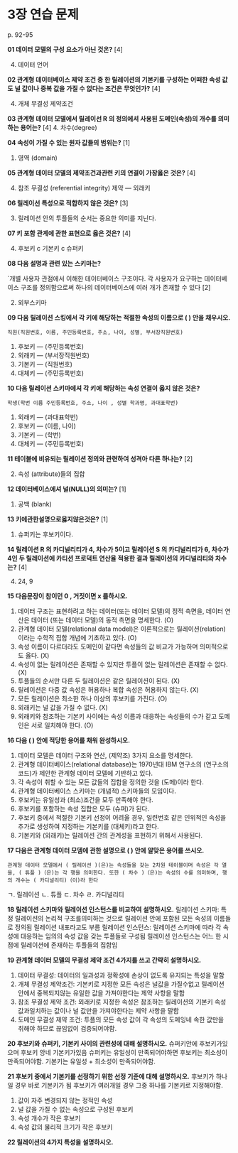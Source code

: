 # 3장 연습 문제

p. 92-95

**01 데이터 모델의 구성 요소가 아닌 것온?**       [4]

4. 데이터 언어

**02 관계형 데이터베이스 제약 조건 중 한 릴레이션의 기본키를 구성하는 어떠한 속성 값도 널 값이나 중복 값을 가질 수 없다는 조건은 무엇인가?**    [4]

4. 개체 무결성 제약조건

**03 관계형 데이터 모델에서 릴레이선 R 의 정의에셔 사용된 도메인(속성)의 개수를 의미하는 용어는?**
        [4]
4. 차수(degree)

**04 속성이 가질 수 있는 원자 값들의 범위는?** [1]

1. 영역 (domain)

**05 관계형 데이터 모델의 제약조건과관련 키의 연결이 가장옳은 것은?** [4]

4. 참조 무결성 (referential integrity) 제약 — 외래키

**06 릴레이선 특성으로 적합하지 않은 것은?** [3]

3. 릴레이션 안의 투플들의 순서는 중요한 의미를 지닌다.

**07 키 포함 관계에 관한 표현으로 옳은 것은?**  [4]

4. 후보키 c 기본키 c 슈퍼키

**08 다음 설명과 관련 있는 스키마는?**

`개별 사용자 관점에서 이해한 데이터베이스 구조이다. 각 사용자가 요구하는 데이터베이스 구조를 정의함으로써 하나의 데이터베이스에 여러 개가 존재할 수 있다  [2]

2. 외부스키마

**09 다음 릴레이션 스킹에서 각 키에 해당하는 적절한 속성의 이름으로 ( ) 안을 채우시오.**

`직원(직원번호, 이름, 주민등록번호, 주소, 나이, 성별, 부서장직원번호)`

1. 후보키 — (주민등록번호)
2. 외래키 — (부서장직원번호)
3. 기본키 — (직원번호)
4. 대체키 — (주민등록번호)

**10 다음 릴레이션 스키마에셔 각 키에 해당하는 속성 연결이 옳지 않은 것은?**

`학생(학번 이름 주민등록번호, 주소, 나이 , 성별 학과명, 과대표학번)`

1. 외래키 — (과대표학번)
2. 후보키 — (이름, 나이)
3. 기본키 — (학번)
4. 대체키 — (주민등록번호)

**11 테이블에 비유되는 릴레이션 정의와 관련하여 성격아 다른 하나는?**  [2]

2. 속성 (attribute)들의 집합

**12 데이터베이스에셔 널(NULL)의 의미는?**
                      [1]
1. 공백 (blank)


**13 키에관한설명으로옳지않은것은?**
              [1]
1. 슈퍼키는 후보키이다.

**14 릴레이션 R 의 카디널리티가 4, 차수가 5이고 릴레이션 S 의 카디널리티가 6, 차수가 4인 두 릴레이션에 카티션 프로덕트 연산율 적용한 결과 릴레이션의 카디널리티와 차수는?**
          [4]

4. 24, 9

**15 다음문장이 참이먼 0 , 거짓이면 x 를하시오.**

1. 데이터 구조는 표현하려고 하는 데이터(또는 데이터 모델)의 정적 측면을, 데이터 연산은 데이터 (또는 데이터 모델)의 동적 측면을 명세한다. (O)
2. 관계형 데이터 모델(relational data model)은 이론적으로는 릴레이션(relation) 이라는 수학적 집합 개념에 기초하고 있다. (O)
3. 속성 이름이 다르더라도 도메인이 같다면 속성들의 값 비교가 가능하며 의미적으로도 옳다. (X)
4. 속성이 없는 릴레이션은 존재할 수 있지만 투플이 없는 릴레이션은 존재할 수 없다. (X)
5. 투플들의 순서만 다른 두 릴레이션은 같은 릴레이션이 된다. (X)
6. 릴레이션은 다중 값 속성은 허용하나 복합 속성은 허용하지 않는다. (X)
7. 모든 릴레이션은 최소한 하나 이상의 후보키를 가진다. (O)
8. 외래키는 널 값을 가질 수 없다. (X)
9. 외래키와 참조하는 기본키 사이에는 속성 이름과 대응하는 속성들의 수가 같고 도메인은 서로 일치해야 한다. (O)

**16 다음 ( ) 안에 적당한 용어를 채워 완성하시오.**

1. 데이터 모델은 데이터 구조와 연산, (제약조) 3가지 요소를 명세한다.
2. 관계형 데이터베이스(relational database)는 1970년대 IBM 연구소의 (연구소의 코드)가 제안한 관계형 데이터 모델에 기반하고 있다.
3. 각 속성이 취할 수 있는 모든 값들의 집합을 정의한 것을 (도메)이라 한다.
4. 관계형 데이터베이스 스키마는 (개념적) 스키마들의 모임이다.
5. 후보키는 유일성과 (최소)조건을 모두 만족해야 한다.
6. 후보키를 포함하는 속성 집합은 모두 (슈퍼)가 된다.
7. 후보키 중에서 적절한 기본키 선정이 어려울 경우, 일련번호 같은 인위적인 속성을 추가로 생성하여 지정하는 기본키를 (대체키)라고 한다.
8. 기본키와 (외래키)는 릴레이션 간의 관계성을 표현하기 위해서 사용된다.

**17 다음은 관계형 데이터 모뎀에 관한 설명으로 ( ) 안에 알맞은 용어를 쓰시오.**

`관계형 데이터 모델에서 ( 릴레이션 )(은)는 속성들을 갖는 2차원 테이블이며 속성은 각 열을, ( 튜플 )（은)는 각 행을 의미한다. 또한 ( 차수 )（은)는 속성의 수를 의미하며, 행의 개수는 ( 카디널리티)（이)라 한다`

ㄱ.  릴레이션
ㄴ.  튜플
ㄷ.  차수
ㄹ.  카디널리티

**18 릴레이션 스키마와 릴레이션 인스턴스를 비교하여 설명하시오.**
  릴레이션 스키마: 특정 릴레이션의 논리적 구조를의미하는 것으로 릴레이션 안에 포함된 모든 속성의 이름들로 정의됨 릴레이션 내포라고도 부름
  릴레이션 인스턴스: 릴레이션 스키마에 따라 각 속성에 대응하는 임의의 속성 값을 갖는 투플들로 구성됨 릴레이션 인스턴스는 어느 한 시점에 릴레이션에 존재하는 투플들의 집함임


**19 관계형 데이터 모델의 무결성 제약 조건 4가지를 쓰고 간략히 설명하시오.**
  1. 데이터 무결성: 데이터의 일과성과 정확성에 손상이 없도록 유지되는 특성을 말함
  2. 개체 무결성 제약조건: 기본키로 지정한 모든 속성은 널값을 가질수없고 릴레이션 안에서 중복되지않는 유일한 값을 가져야한다는 제약 사항을 말함
  3. 참조 무결성 제약 조건: 외래키로 지정한 속성은 참조하는 릴레이션의 기본키 속성 값과일치하는 값이나 널 값만을 가져야한다는 제약 사항을 말함
  4. 도메인 무결성 제약 조건: 투플의 모든 속성 값이 각 속성의 도메잉네 속한 값만을 취해야 하므로 끊임없이 검증되어야함.
     

**20 후보키와 슈퍼키, 기본키 사이의 관련성에 대해 설명하시오.**
  슈퍼키안에 후보키가있으며 후보키 앙네 기본키가있음
  슈퍼키는 유일성이 만족되어야하면 후보키는 최소성이 만족되어야함. 기본키는 유일성 + 최소성이 만족되어야함.
  

**21 후보키 중에서 기본키를 선정하기 위한 선정 기준에 대해 설명하시오.**
  후보키가 하나일 경우 바로 기본키가 됨 후보키가 여러개일 경우 그중 하나를 기본키로 지정해야함.
  1. 값이 자주 변경되지 않는 정적인 속성
  2. 널 값을 가질 수 없는 속성으로 구성된 후보키
  3. 속성 개수가 작은 후보키
  4. 속성 값의 물리적 크기가 작은 후보키
     



**22 릴레이션의 4가지 특성을 설명하시오.**

